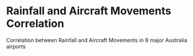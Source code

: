 # Rainfall and Aircraft Movements Correlation
 Correlation between Rainfall and Aircraft Movements in 8 major Australia airports
